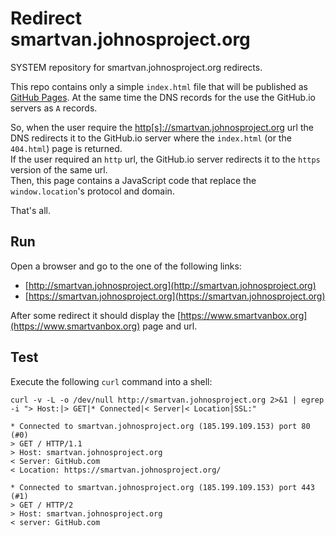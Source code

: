 # Redirect smartvan.johnosproject.org

SYSTEM repository for smartvan.johnosproject.org redirects.

This repo contains only a simple `index.html` file that will be published as
[GitHub Pages](https://pages.github.com/). At the same time the DNS records for
the  use the GitHub.io servers as `A` records.

So, when the user require the [http[s]://smartvan.johnosproject.org](https://smartvan.johnosproject.org)
url the DNS redirects it to the GitHub.io server where the `index.html` (or the
`404.html`) page is returned.<br/>
If the user required an `http` url, the GitHub.io server redirects it to the
`https` version of the same url.<br/>
Then, this page contains a JavaScript code that replace the `window.location`'s
protocol and domain.

That's all.


## Run

Open a browser and go to the one of the following links:
* [http://smartvan.johnosproject.org](http://smartvan.johnosproject.org)
* [https://smartvan.johnosproject.org](https://smartvan.johnosproject.org)

After some redirect it should display the [https://www.smartvanbox.org](https://www.smartvanbox.org)
page and url.


## Test

Execute the following `curl` command into a shell:

```shell
curl -v -L -o /dev/null http://smartvan.johnosproject.org 2>&1 | egrep -i "> Host:|> GET|* Connected|< Server|< Location|SSL:"

* Connected to smartvan.johnosproject.org (185.199.109.153) port 80 (#0)
> GET / HTTP/1.1
> Host: smartvan.johnosproject.org
< Server: GitHub.com
< Location: https://smartvan.johnosproject.org/

* Connected to smartvan.johnosproject.org (185.199.109.153) port 443 (#1)
> GET / HTTP/2
> Host: smartvan.johnosproject.org
< server: GitHub.com
```


